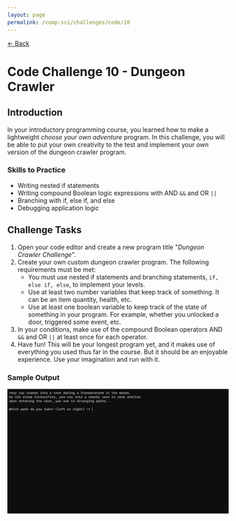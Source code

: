 ```yaml
---
layout: page
permalink: /comp-sci/challenges/code/10
---
```


[← Back](../)

# Code Challenge 10 - Dungeon Crawler

## Introduction

In your introductory programming course, you learned how to make a lightweight *choose your own adventure* program. In this challenge, you will be able to put your own creativity to the test and implement your own version of the dungeon crawler program.

### Skills to Practice
- Writing nested if statements
- Writing compound Boolean logic expressions with AND `&&` and OR `||`
- Branching with if, else if, and else
- Debugging application logic

## Challenge Tasks
1. Open your code editor and create a new program title "*Dungeon Crawler Challenge*".
2. Create your own custom dungeon crawler program. The following requirements must be met:
    - You must use nested if statements and branching statements, `if, else if, else`, to implement your levels.
    - Use at least two number variables that keep track of something. It can be an item quantity, health, etc.
    - Use at least one boolean variable to keep track of the state of something in your program. For example, whether you unlocked a door, triggered some event, etc.
3. In your conditions, make use of the compound Boolean operators AND `&&` and OR `||` at least once for each operator.
4. Have fun! This will be your longest program yet, and it makes use of everything you used thus far in the course. But it should be an enjoyable experience. Use your imagination and run with it.

### Sample Output

<img src="/assets/img/challenges/challenge-10-dungeon-crawler-sample.gif" alt="sample output" title="sample output">